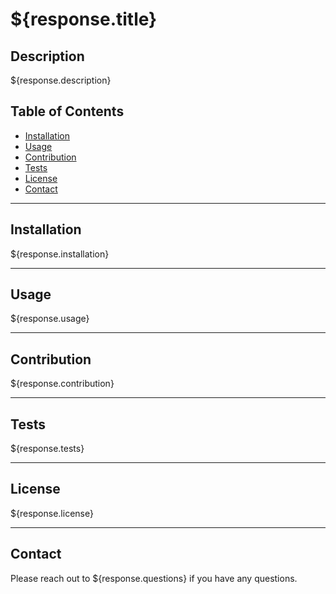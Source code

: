 # ${response.title}

## Description

${response.description}

## Table of Contents

- [Installation](#installation)
- [Usage](#usage)
- [Contribution](#contribution)
- [Tests](#tests)
- [License](#license)
- [Contact](#contact)

---

## Installation

${response.installation}

---

## Usage

${response.usage}

---

## Contribution

${response.contribution}

---

## Tests

${response.tests}

---

## License

${response.license}

---

## Contact 

Please reach out to ${response.questions} if you have any questions.